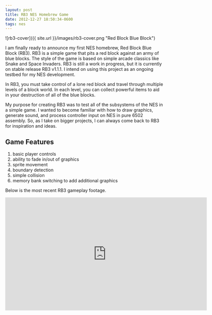 ```yaml
---
layout: post
title: RB3 NES Homebrew Game
date: 2012-12-27 18:50:34-0600
tags: nes
---
```


![rb3-cover]({{ site.url }}/images/rb3-cover.png "Red Block Blue Block")

I am finally ready to announce my first NES homebrew, Red Block Blue Block (RB3). RB3 is a simple game that pits a red block against an army of blue blocks. The style of the game is based on simple arcade classics like Snake and Space Invaders. RB3 is still a work in progress, but it is currently on stable release RB3 v1.1.1. I intend on using this project as an ongoing testbed for my NES development.

In RB3, you must take control of a lone red block and travel through multiple levels of a block world. In each level, you can collect powerful items to aid in your destruction of all of the blue blocks.

My purpose for creating RB3 was to test all of the subsystems of the NES in a simple game. I wanted to become familiar with how to draw graphics, generate sound, and process controller input on NES in pure 6502 assembly. So, as I take on bigger projects, I can always come back to RB3 for inspiration and ideas.

## Game Features

1. basic player controls
2. ability to fade in/out of graphics
3. sprite movement
4. boundary detection
5. simple collision
6. memory bank switching to add additional graphics

Below is the most recent RB3 gameplay footage.

<div class="video-wrapper">
    <iframe width="640" height="360" src="https://www.youtube.com/embed/n5TgZdyWYL8" frameborder="0" allowfullscreen></iframe>
</div>